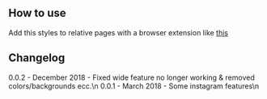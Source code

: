 ## How to use
Add this styles to relative pages with a browser extension like [this](https://chrome.google.com/webstore/detail/user-css/okpjlejfhacmgjkmknjhadmkdbcldfcb)

## Changelog
0.0.2 - December 2018 - Fixed wide feature no longer working & removed colors/backgrounds ecc.\n
0.0.1 - March 2018 - Some instagram features\n
